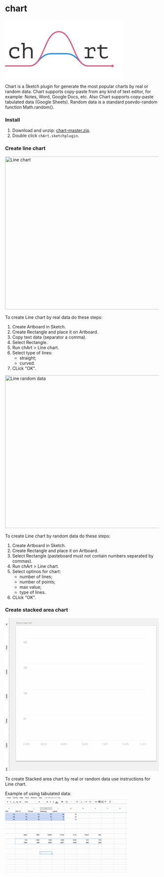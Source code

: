 # chart

<img width="384" height="193" src="images/chart-2x.png" title="Chart promo">

Chart is a Sketch plugin for generate the most popular charts by real or random data. Chart supports copy-paste from any kind of text editor, for example: Notes, Word, Google Docs, etc. Also Chart supports copy-paste tabulated data (Google Sheets). Random data is a standard psevdo-random function Math.random().


### Install

1. Download and unzip: [chart-master.zip](https://github.com/pavelkuligin/chart/archive/master.zip).
2. Double click `chArt.sketchplugin`.


### Create line chart

<img width="800" height="500" src="images/line-chart.gif" title="Line chart">

To create Line chart by real data do these steps:
1. Create Artboard in Sketch.
2. Create Rectangle and place it on Artboard.
3. Copy text data (separator a comma).
4. Select Rectangle.
5. Run chArt > Line chart.
6. Select type of lines:
    * straight;
    * curved.
7. CLick "OK".

<img width="800" height="500" src="images/line-random.gif" title="Line random data">

To create Line chart by random data do these steps:
1. Create Artboard in Sketch.
2. Create Rectangle and place it on Artboard.
3. Select Rectangle (pasteboard must not contain numbers separated by commas).
4. Run chArt > Line chart.
5. Select optinos for chart:
    * number of lines;
    * number of points;
    * max value;
    * type of lines.
6. CLick "OK".


### Create stacked area chart

<img width="800" height="500" src="images/area-chart.gif" title="Area chart">

To create Stacked area chart by real or random data use instructions for Line chart.

Example of using tabulated data:
<img width="400" height="250" src="images/area-table.gif" title="Area table data">
